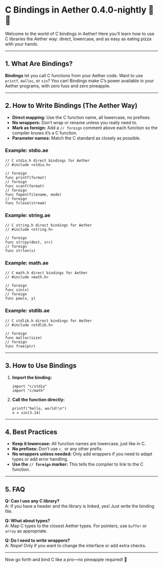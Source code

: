 # C Bindings in Aether 0.4.0-nightly 🍕🔗

Welcome to the world of C bindings in Aether! Here you’ll learn how to use C libraries the Aether way: direct, lowercase, and as easy as eating pizza with your hands.

---

## 1. What Are Bindings?

**Bindings** let you call C functions from your Aether code. Want to use `printf`, `malloc`, or `sin`? You can! Bindings make C’s power available in your Aether programs, with zero fuss and zero pineapple.

---

## 2. How to Write Bindings (The Aether Way)

- **Direct mapping:** Use the C function name, all lowercase, no prefixes.
- **No wrappers:** Don’t wrap or rename unless you really need to.
- **Mark as foreign:** Add a `// foreign` comment above each function so the compiler knows it’s a C function.
- **Parameter names:** Match the C standard as closely as possible.

### Example: stdio.ae
```aether
// C stdio.h direct bindings for Aether
// #include <stdio.h>

// foreign
func printf(format)
// foreign
func scanf(format)
// foreign
func fopen(filename, mode)
// foreign
func fclose(stream)
```

### Example: string.ae
```aether
// C string.h direct bindings for Aether
// #include <string.h>

// foreign
func strcpy(dest, src)
// foreign
func strlen(s)
```

### Example: math.ae
```aether
// C math.h direct bindings for Aether
// #include <math.h>

// foreign
func sin(x)
// foreign
func pow(x, y)
```

### Example: stdlib.ae
```aether
// C stdlib.h direct bindings for Aether
// #include <stdlib.h>

// foreign
func malloc(size)
// foreign
func free(ptr)
```

---

## 3. How to Use Bindings

1. **Import the binding:**
   ```aether
   import "c/stdio"
   import "c/math"
   ```
2. **Call the function directly:**
   ```aether
   printf("hello, world!\n")
   x = sin(3.14)
   ```

---

## 4. Best Practices

- **Keep it lowercase:** All function names are lowercase, just like in C.
- **No prefixes:** Don’t use `c_` or any other prefix.
- **No wrappers unless needed:** Only add wrappers if you need to adapt types or add error handling.
- **Use the `// foreign` marker:** This tells the compiler to link to the C function.

---

## 5. FAQ

**Q: Can I use any C library?**  
A: If you have a header and the library is linked, yes! Just write the binding file.

**Q: What about types?**  
A: Map C types to the closest Aether types. For pointers, use `buffer` or `array` as appropriate.

**Q: Do I need to write wrappers?**  
A: Nope! Only if you want to change the interface or add extra checks.

---

Now go forth and bind C like a pro—no pineapple required! 🍕 